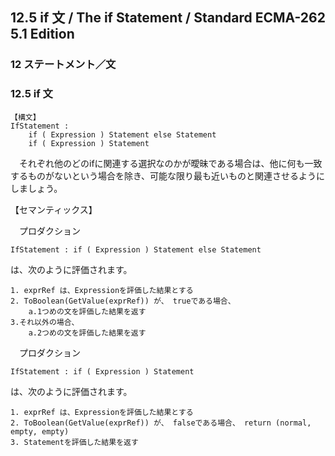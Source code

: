 12.5 if 文 / The if Statement / Standard ECMA-262 5.1 Edition
-------------------------------------------------------------

### 12 ステートメント／文

### 12.5 if 文

    【構文】
    IfStatement :
        if ( Expression ) Statement else Statement
        if ( Expression ) Statement

　それぞれ他のどのifに関連する選択なのかが曖昧である場合は、他に何も一致するものがないという場合を除き、可能な限り最も近いものと関連させるようにしましょう。

【セマンティックス】

　プロダクション

    IfStatement : if ( Expression ) Statement else Statement

は、次のように評価されます。

    1. exprRef は、Expressionを評価した結果とする
    2. ToBoolean(GetValue(exprRef)) が、 trueである場合、
        a.1つめの文を評価した結果を返す
    3.それ以外の場合、
        a.2つめの文を評価した結果を返す

　プロダクション

    IfStatement : if ( Expression ) Statement

は、次のように評価されます。

    1. exprRef は、Expressionを評価した結果とする
    2. ToBoolean(GetValue(exprRef)) が、 falseである場合、 return (normal, empty, empty)
    3. Statementを評価した結果を返す
